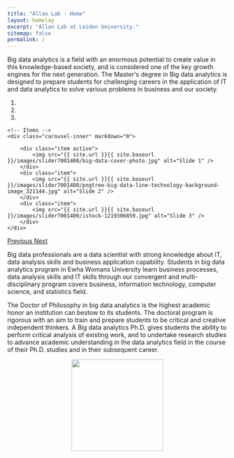 ```yaml
---
title: "Allan Lab - Home"
layout: homelay
excerpt: "Allan Lab at Leiden University."
sitemap: false
permalink: /
---
```


Big data analytics is a field with an enormous potential to create value in this knowledge-based society, and is considered one of the key growth engines for the next generation. The Master's degree in Big data analytics is designed to prepare students for challenging careers in the application of IT and data analytics to solve various problems in business and our society.


<div markdown="0" id="carousel" class="carousel slide" data-ride="carousel" data-interval="5000" data-pause="hover" >
    <!-- Menu -->
    <ol class="carousel-indicators">
        <li data-target="#carousel" data-slide-to="0" class="active"></li>
        <li data-target="#carousel" data-slide-to="1"></li>
        <li data-target="#carousel" data-slide-to="2"></li>
    </ol>

    <!-- Items -->
    <div class="carousel-inner" markdown="0">

        <div class="item active">
            <img src="{{ site.url }}{{ site.baseurl }}/images/slider7001400/big-data-cover-photo.jpg" alt="Slide 1" />
        </div>
        <div class="item">
            <img src="{{ site.url }}{{ site.baseurl }}/images/slider7001400/pngtree-big-data-line-technology-background-image_321144.jpg" alt="Slide 2" />
        </div>
        <div class="item">
            <img src="{{ site.url }}{{ site.baseurl }}/images/slider7001400/istock-1219306859.jpg" alt="Slide 3" />
        </div>
    </div>
  <a class="left carousel-control" href="#carousel" role="button" data-slide="prev">
    <span class="glyphicon glyphicon-chevron-left" aria-hidden="true"></span>
    <span class="sr-only">Previous</span>
  </a>
  <a class="right carousel-control" href="#carousel" role="button" data-slide="next">
    <span class="glyphicon glyphicon-chevron-right" aria-hidden="true"></span>
    <span class="sr-only">Next</span>
  </a>
</div>




Big data professionals are a data scientist with strong knowledge about IT, data analysis skills and business application capability. Students in big data analytics program in Ewha Womans University learn business processes, data analysis skills and IT skills through our convergent and multi-disciplinary program covers business, information technology, computer science, and statistics field.

The Doctor of Philosophy in big data analytics is the highest academic honor an institution can bestow to its students. The doctoral program is rigorous with an aim to train and prepare students to be critical and creative independent thinkers. A Big data analytics Ph.D. gives students the ability to perform critical analysis of existing work, and to undertake research studies to advance academic understanding in the data analytics field in the course of their Ph.D. studies and in their subsequent career.

<p align="center">
  <img class='img-responsive center-block' src="{{ site.url }}{{ site.baseurl }}/images/logopic/시그니처(가로_1.국영문혼합).png" style="width: 210px">
</p>

